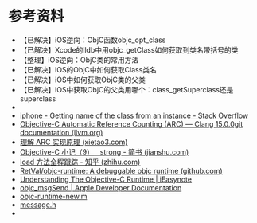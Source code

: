 # 参考资料

* 【已解决】iOS逆向：ObjC函数objc_opt_class
* 【已解决】Xcode的lldb中用objc_getClass如何获取到类名带括号的类
* 【整理】iOS逆向：ObjC类的常用方法
* 【已解决】iOS的ObjC中如何获取Class类名
* 【已解决】iOS中如何获取ObjC类的父类
* 【已解决】iOS中获取ObjC的父类用哪个：class_getSuperclass还是superclass
* 
* [iphone - Getting name of the class from an instance - Stack Overflow](https://stackoverflow.com/questions/2217560/getting-name-of-the-class-from-an-instance/76422159#76422159)
* [Objective-C Automatic Reference Counting (ARC) — Clang 15.0.0git documentation (llvm.org)](https://clang.llvm.org/docs/AutomaticReferenceCounting.html#arc-runtime-objc-retain)
* [理解 ARC 实现原理 (xietao3.com)](http://xietao3.com/2019/05/ARC/)
* [Objective-C 小记（9）__strong - 简书 (jianshu.com)](https://www.jianshu.com/p/a4af5c8ee6a3)
* [load 方法全程跟踪 - 知乎 (zhihu.com)](https://zhuanlan.zhihu.com/p/24917588)
* [RetVal/objc-runtime: A debuggable objc runtime (github.com)](https://github.com/RetVal/objc-runtime)
* [Understanding The Objective-C Runtime | iEasynote](https://ieasynote.com/programming/1/9/understanding+the+objective-c+runtime)
* [objc_msgSend | Apple Developer Documentation](https://developer.apple.com/documentation/objectivec/1456712-objc_msgsend)
* [objc-runtime-new.m](https://opensource.apple.com/source/objc4/objc4-437.1/runtime/objc-runtime-new.m.auto.html)
* [message.h](https://opensource.apple.com/source/objc4/objc4-371.1/runtime/message.h)
* 